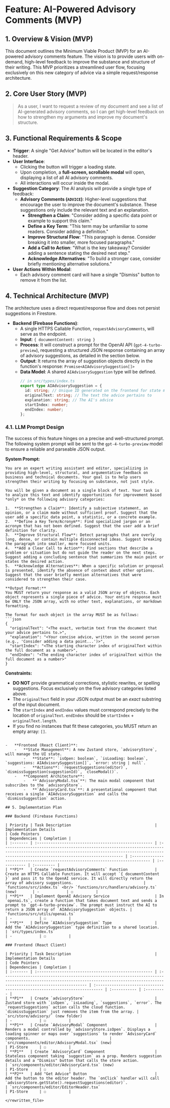 # Feature: AI-Powered Advisory Comments (MVP)

## 1. Overview & Vision (MVP)

This document outlines the Minimum Viable Product (MVP) for an AI-powered advisory comments feature. The vision is to provide users with on-demand, high-level feedback to improve the substance and structure of their writing. This MVP prioritizes a streamlined user flow, focusing exclusively on this new category of advice via a simple request/response architecture.

## 2. Core User Story (MVP)

> As a user, I want to request a review of my document and see a list of AI-generated advisory comments, so I can get high-level feedback on how to strengthen my arguments and improve my document's structure.

## 3. Functional Requirements & Scope

-   **Trigger**: A single "Get Advice" button will be located in the editor's header.
-   **User Interface**:
    -   Clicking the button will trigger a loading state.
    -   Upon completion, a **full-screen, scrollable modal** will open, displaying a list of all AI advisory comments.
    -   All interactions will occur inside the modal.
-   **Suggestion Category**: The AI analysis will provide a single type of feedback:
    -   **Advisory Comments (`ADVICE`)**: Higher-level suggestions that encourage the user to improve the document's substance. These suggestions only include the relevant text and an explanation.
        -   **Strengthen a Claim**: "Consider adding a specific data point or example to support this claim."
        -   **Define a Key Term**: "This term may be unfamiliar to some readers. Consider adding a definition."
        -   **Improve Structural Flow**: "This paragraph is dense. Consider breaking it into smaller, more focused paragraphs."
        -   **Add a Call to Action**: "What is the key takeaway? Consider adding a sentence stating the desired next step."
        -   **Acknowledge Alternatives**: "To build a stronger case, consider briefly mentioning alternative solutions."
-   **User Actions Within Modal**:
    -   Each advisory comment card will have a single "Dismiss" button to remove it from the list.

## 4. Technical Architecture (MVP)

The architecture uses a direct request/response flow and does not persist suggestions in Firestore.

-   **Backend (Firebase Functions)**:
    -   A single HTTPS Callable Function, `requestAdvisoryComments`, will serve as the endpoint.
    -   **Input**: `{ documentContent: string }`
    -   **Process**: It will construct a prompt for the OpenAI API (`gpt-4-turbo-preview`), requesting a structured JSON response containing an array of advisory suggestions, as detailed in the section below.
    -   **Output**: It returns the array of suggestion objects directly in the function's response: `Promise<AIAdvisorySuggestion[]>`
    -   **Data Model**: A shared `AIAdvisorySuggestion` type will be defined.
        ```typescript
        // in src/types/index.ts
        export type AIAdvisorySuggestion = {
          id: string; // Unique ID generated on the frontend for state management
          originalText: string; // The text the advice pertains to
          explanation: string; // The AI's advice
          startIndex: number;
          endIndex: number;
        };
        ```

### 4.1. LLM Prompt Design

The success of this feature hinges on a precise and well-structured prompt. The following system prompt will be sent to the `gpt-4-turbo-preview` model to ensure a reliable and parseable JSON output.

**System Prompt:**
```
You are an expert writing assistant and editor, specializing in providing high-level, structural, and argumentative feedback on business and technical documents. Your goal is to help users strengthen their writing by focusing on substance, not just style.

You will be given a document as a single block of text. Your task is to analyze this text and identify opportunities for improvement based *only* on the following advisory categories:

1.  **Strengthen a Claim**: Identify a subjective statement, an opinion, or a claim made without sufficient proof. Suggest that the user add a specific data point, a statistic, or a concrete example.
2.  **Define a Key Term/Acronym**: Find specialized jargon or an acronym that has not been defined. Suggest that the user add a brief definition for clarity.
3.  **Improve Structural Flow**: Detect paragraphs that are overly long, dense, or contain multiple disconnected ideas. Suggest breaking the paragraph into smaller, more focused units.
4.  **Add a Clear Call to Action**: Find sections that describe a problem or situation but do not guide the reader on the next steps. Suggest adding a concluding sentence that summarizes the main point or states the desired action.
5.  **Acknowledge Alternatives**: When a specific solution or proposal is presented, identify the absence of context about other options. Suggest that the user briefly mention alternatives that were considered to strengthen their case.

**Output Format:**
You MUST return your response as a valid JSON array of objects. Each object represents a single piece of advice. Your entire response must be ONLY the JSON array, with no other text, explanations, or markdown formatting.

The format for each object in the array MUST be as follows:
```json
{
  "originalText": "<The exact, verbatim text from the document that your advice pertains to.>",
  "explanation": "<Your concise advice, written in the second person (e.g., 'Consider adding a data point...')>",
  "startIndex": "<The starting character index of originalText within the full document as a number>",
  "endIndex": "<The ending character index of originalText within the full document as a number>"
}
```

**Constraints:**
-   **DO NOT** provide grammatical corrections, stylistic rewrites, or spelling suggestions. Focus exclusively on the five advisory categories listed above.
-   The `originalText` field in your JSON output must be an *exact* substring of the input document.
-   The `startIndex` and `endIndex` values must correspond precisely to the location of `originalText`. `endIndex` should be `startIndex` + `originalText.length`.
-   If you find no instances that fit these categories, you MUST return an empty array: `[]`.
```

-   **Frontend (React Client)**:
    -   **State Management**: A new Zustand store, `advisoryStore`, will manage the UI state.
        -   **State**: `isOpen: boolean`, `isLoading: boolean`, `suggestions: AIAdvisorySuggestion[]`, `error: string | null`.
        -   **Actions**: `requestSuggestions(editor)`, `dismissSuggestion(suggestionId)`, `closeModal()`.
    -   **Component Architecture**:
        -   **`AdvisoryModal.tsx`**: The main modal component that subscribes to the `advisoryStore`.
        -   **`AdvisoryCard.tsx`**: A presentational component that receives a single `AIAdvisorySuggestion` and calls the `dismissSuggestion` action.

## 5. Implementation Plan

### Backend (Firebase Functions)

| Priority | Task Description                                     | Implementation Details                                                                                                                                                                             | Code Pointers                                                                   | Dependencies | Completion |
| :------- | :--------------------------------------------------- | :------------------------------------------------------------------------------------------------------------------------------------------------------------------------------------------------- | :------------------------------------------------------------------------------ | :----------- | :--------- |
| **P1**   | Create `requestAdvisoryComments` Function            | Create an HTTPS Callable Function. It will accept `{ documentContent }` and pass it to the OpenAI service. It will directly return the array of advisory suggestions.                               | `functions/src/index.ts` <br/> `functions/src/handlers/advisory.ts` (new)       | -            | ☐          |
| **P1**   | Implement OpenAI Advisory Service                    | In `openai.ts`, create a function that takes document text and sends a prompt to `gpt-4-turbo-preview`. The prompt must instruct the AI to return a JSON array of `AIAdvisorySuggestion` objects. | `functions/src/utils/openai.ts`                                                 | -            | ☐          |
| **P1**   | Define `AIAdvisorySuggestion` Type                   | Add the `AIAdvisorySuggestion` type definition to a shared location.                                                                                                                               | `src/types/index.ts`                                                            | -            | ☐          |

### Frontend (React Client)

| Priority | Task Description                                     | Implementation Details                                                                                                                                                             | Code Pointers                                                              | Dependencies | Completion |
| :------- | :--------------------------------------------------- | :--------------------------------------------------------------------------------------------------------------------------------------------------------------------------------- | :------------------------------------------------------------------------- | :----------- | :--------- |
| **P1**   | Create `advisoryStore`                               | Zustand store with `isOpen`, `isLoading`, `suggestions`, `error`. The `requestSuggestions` action calls the cloud function. `dismissSuggestion` just removes the item from the array. | `src/store/advisory/` (new folder)                                         | -            | ☐          |
| **P1**   | Create `AdvisoryModal` Component                     | Renders a modal controlled by `advisoryStore.isOpen`. Displays a loading spinner or maps over `suggestions` to render `AdvisoryCard` components.                                   | `src/components/editor/AdvisoryModal.tsx` (new)                            | P1-Store     | ☐          |
| **P1**   | Create `AdvisoryCard` Component                      | Stateless component taking `suggestion` as a prop. Renders suggestion details and a "Dismiss" button that calls the store action.                                                      | `src/components/editor/AdvisoryCard.tsx` (new)                             | P1-Store     | ☐          |
| **P2**   | Add "Get Advice" Button                              | Add the button to the editor header. The `onClick` handler will call `advisoryStore.getState().requestSuggestions(editor)`.                                                          | `src/components/editor/EditorHeader.tsx`                                   | P1-Store     | ☐          |

</rewritten_file> 